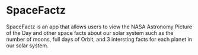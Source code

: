 # SpaceFactz
SpaceFactz is an app that allows users to view the NASA Astronomy Picture of the Day and other space facts about our solar system such as the number of moons, full days of Orbit, and 3 intersting facts for each planet in our solar system. 
